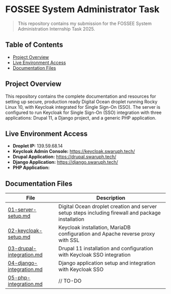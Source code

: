 # FOSSEE System Administrator Task

> This repository contains my submission for the FOSSEE System Administration Internship Task 2025.

## Table of Contents

- [Project Overview](#project-overview)
- [Live Environment Access](#live-environment-access)
- [Documentation Files](#documentation-files)

## Project Overview

This repository contains the complete documentation and resources for setting up secure, production ready Digital Ocean droplet running Rocky Linux 10, with Keycloak integrated for Single Sign-On (SSO). The server is configured to run Keycloak for Single Sign-On (SSO) integration with three applications: Drupal 11, a Django project, and a generic PHP application.

## Live Environment Access

- **Droplet IP:** 139.59.68.14
- **Keycloak Admin Console:** https://keycloak.swaruph.tech/
- **Drupal Application:** https://drupal.swaruph.tech/
- **Django Application:** https://django.swaruph.tech/
- **PHP Application:**

## Documentation Files

| File                                                   | Description                                                                                       |
| ------------------------------------------------------ | ------------------------------------------------------------------------------------------------- |
| [01-server-setup.md](./01-server-setup.md)             | Digital Ocean droplet creation and server setup steps including firewall and package installation |
| [02-keycloak-setup.md](./02-keycloak-setup.md)         | Keycloak installation, MariaDB configuration and Apache reverse proxy with SSL                    |
| [03-drupal-integration.md](./03-drupal-integration.md) | Drupal 11 installation and configuration with Keycloak SSO integration                            |
| [04-django-integration.md](./04-django-integration.md) | Django application setup and integration with Keycloak SSO                                        |
| [05-php-integration.md](./05-php-integration.md)       | // TO-DO                                                                                          |
